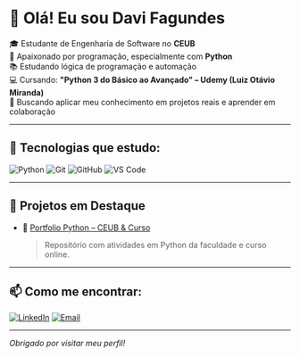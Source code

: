 # 👋 Olá! Eu sou Davi Fagundes

🎓 Estudante de Engenharia de Software no **CEUB**  
🐍 Apaixonado por programação, especialmente com **Python**  
📚 Estudando lógica de programação e automação  
💻 Cursando: **"Python 3 do Básico ao Avançado" – Udemy (Luiz Otávio Miranda)**  
🚀 Buscando aplicar meu conhecimento em projetos reais e aprender em colaboração

---

## 🧰 Tecnologias que estudo:
![Python](https://img.shields.io/badge/-Python-333?style=flat&logo=python)
![Git](https://img.shields.io/badge/-Git-333?style=flat&logo=git)
![GitHub](https://img.shields.io/badge/-GitHub-333?style=flat&logo=github)
![VS Code](https://img.shields.io/badge/-VS%20Code-333?style=flat&logo=visual-studio-code)

---

## 📌 Projetos em Destaque

- 📁 [Portfolio Python – CEUB & Curso](https://github.com/seuusuario/portfolio-python)  
  > Repositório com atividades em Python da faculdade e curso online.

---

## 📫 Como me encontrar:

[![LinkedIn](https://img.shields.io/badge/-LinkedIn-0A66C2?style=flat&logo=linkedin&logoColor=white)](linkedin.com/in/davi-f-858004294)
[![Email](https://img.shields.io/badge/-Email-D14836?style=flat&logo=gmail&logoColor=white)](davjfagunds@gmail.com)

---

*Obrigado por visitar meu perfil!*
